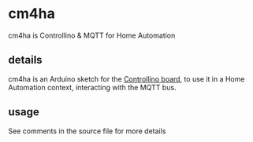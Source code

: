 # cm4ha
cm4ha is Controllino &amp; MQTT for Home Automation

## details
cm4ha is an Arduino sketch for the [Controllino board](https://controllino.biz/controllino/maxi/), to use it in a Home Automation context, interacting with the MQTT bus.

## usage
See comments in the source file for more details
